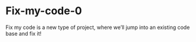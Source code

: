 # Fix-my-code-0

Fix my code is a new type of project, where we’ll jump into an existing code base and fix it!
